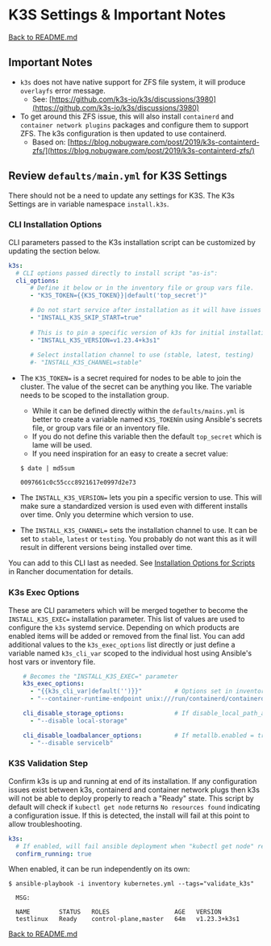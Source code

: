 # K3S Settings & Important Notes

[Back to README.md](../README.md)

## Important Notes

* `k3s` does not have native support for ZFS file system, it will produce `overlayfs` error message.
  * See: [https://github.com/k3s-io/k3s/discussions/3980](https://github.com/k3s-io/k3s/discussions/3980)
* To get around this ZFS issue, this will also install `containerd` and `container network plugins` packages and configure them to support ZFS. The k3s configuration is then updated to use containerd.
  * Based on: [https://blog.nobugware.com/post/2019/k3s-containterd-zfs/](https://blog.nobugware.com/post/2019/k3s-containterd-zfs/)

## Review `defaults/main.yml` for K3S Settings

There should not be a need to update any settings for K3S. The K3s Settings are in variable namespace `install.k3s`.

### CLI Installation Options

CLI parameters passed to the K3s installation script can be customized by updating the section below.

```yml
k3s:
  # CLI options passed directly to install script "as-is":
  cli_options:
      # Define it below or in the inventory file or group vars file.
      - "K3S_TOKEN={{K3S_TOKEN}}|default('top_secret')"

      # Do not start service after installation as it will have issues with ZFS
      - "INSTALL_K3S_SKIP_START=true"
      
      # This is to pin a specific version of k3s for initial installation
      - "INSTALL_K3S_VERSION=v1.23.4+k3s1"
      
      # Select installation channel to use (stable, latest, testing)
      #- "INSTALL_K3S_CHANNEL=stable"
```

* The `K3S_TOKEN=` is a secret required for nodes to be able to join the cluster.  The value of the secret can be anything you like.  The variable needs to be scoped to the installation group.  
  * While it can be defined directly within the `defaults/mains.yml` is better to create a variable named `K3S_TOKEN`in using Ansible's secrets file, or group vars file or an inventory file.
  * If you do not define this variable then the default `top_secret` which is lame will be used.
  * If you need inspiration for an easy to create a secret value:

  ```shell
  $ date | md5sum

  0097661c0c55ccc8921617e0997d2e73
  ```

* The `INSTALL_K3S_VERSION=` lets you pin a specific version to use.  This will make sure a standardized version is used even with different installs over time.  Only you determine which version to use.

* The `INSTALL_K3S_CHANNEL=` sets the installation channel to use. It can be set to `stable`, `latest` or `testing`. You probably do not want this as it will result in different versions being installed over time.

You can add to this CLI last as needed.  See [Installation Options for Scripts](https://rancher.com/docs/k3s/latest/en/installation/install-options/) in Rancher documentation for details.

### K3s Exec Options

These are CLI parameters which will be merged together to become the `INSTALL_K3S_EXEC=` installation parameter.  This list of values are used to configure the `k3s` systemd service. Depending on which products are enabled items will be added or removed from the final list.  You can add additional values to the `k3s_exec_options` list directly or just define a variable named `k3s_cli_var` scoped to the individual host using Ansible's host vars or inventory file.

```yml
    # Becomes the "INSTALL_K3S_EXEC=" parameter
    k3s_exec_options:  
      - "{{k3s_cli_var|default('')}}"         # Options set in inventory or hosts vars
      - "--container-runtime-endpoint unix:///run/containerd/containerd.sock"

    cli_disable_storage_options:              # If disable_local_path_as_default_storage_class = true
      - "--disable local-storage"   

    cli_disable_loadbalancer_options:         # If metallb.enabled = true
      - "--disable servicelb"
```

### K3S Validation Step

Confirm k3s is up and running at end of its installation. If any configuration issues exist between k3s, containerd and container network plugs then k3s will not be able to deploy properly to reach a "Ready" state. This script by default will check if `kubectl get node` returns `No resources found` indicating a configuration issue.  If this is detected, the install will fail at this point to allow troubleshooting.

```yml
k3s:
  # If enabled, will fail ansible deployment when "kubectl get node" returns "No resources found"
  confirm_running: true
```

When enabled, it can be run independently on its own:

```shell
$ ansible-playbook -i inventory kubernetes.yml --tags="validate_k3s"

  MSG:

  NAME        STATUS   ROLES                  AGE   VERSION
  testlinux   Ready    control-plane,master   64m   v1.23.3+k3s1
```

[Back to README.md](../README.md)
